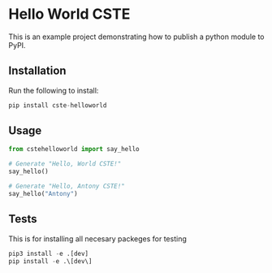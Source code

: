 # Hello World CSTE

This is an example project demonstrating how to publish a python module to PyPI.

## Installation

Run the following to install:

```python
pip install cste-helloworld
```

## Usage

```python
from cstehelloworld import say_hello

# Generate "Hello, World CSTE!"
say_hello()

# Generate "Hello, Antony CSTE!"
say_hello("Antony")
```

## Tests

This is for installing all necesary packeges for testing
```python
pip3 install -e .[dev]
pip install -e .\[dev\]
```
